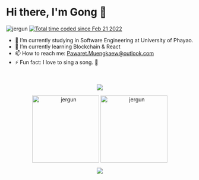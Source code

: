 # Hi there, I'm Gong 👋

<p float="left"> 
  <img src="https://komarev.com/ghpvc/?username=jergun&label=Profile%20views&color=0e75b6&style=flat" alt="jergun" /> 
  <a href="https://wakatime.com/@9d428ed7-f009-46c0-ab5f-a18fe7073753"><img src="https://wakatime.com/badge/user/9d428ed7-f009-46c0-ab5f-a18fe7073753.svg" alt="Total time coded since Feb 21 2022" /></a>
</p>

- 🔭 I’m currently studying in Software Engineering at University of Phayao.
- 🌱 I’m currently learning Blockchain & React
- 📫 How to reach me: Pawaret.Muengkaew@outlook.com
- ⚡ Fun fact: I love to sing a song. 🤣

<br />

<p align="center">
  <a href="https://github-readme-streak-stats.herokuapp.com?user=JerGun&theme=gruvbox_duo&date_format=M%20j%5B%2C%20Y%5D&background=2D2A54"><img src="https://github-readme-streak-stats.herokuapp.com?user=JerGun&theme=gruvbox_duo&date_format=M%20j%5B%2C%20Y%5D&background=2D2A54"/></a>
</p>

<p align="center">
  <img align="center" height="180" src="https://github-readme-stats.vercel.app/api?username=jergun&theme=shades-of-purple&show_icons=true&locale=en" alt="jergun" />
  <img align="center" height="180" src="https://github-readme-stats.vercel.app/api/top-langs/?username=jergun&langs_count=10&layout=compact&theme=shades-of-purple" alt="jergun" />
</p>

<p align="center">
  <img src="https://capsule-render.vercel.app/api?type=waving&color=gradient&height=60&section=footer"/>
</p>
